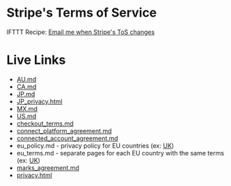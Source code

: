 # Stripe's Terms of Service

IFTTT Recipe: <a href="https://ifttt.com/view_embed_recipe/269879-email-me-when-stripe-s-tos-changes" target = "_blank" class="embed_recipe embed_recipe-l_34" id= "embed_recipe-269879">Email me when Stripe's ToS changes</a>

# Live Links

* [AU.md](https://stripe.com/au/terms)
* [CA.md](https://stripe.com/ca/terms)
* [JP.md](https://stripe.com/jp/terms)
* [JP_privacy.html](https://stripe.com/jp/privacy)
* [MX.md](https://stripe.com/mx/terms)
* [US.md](https://stripe.com/us/terms)
* [checkout_terms.md](https://stripe.com/checkout/terms)
* [connect_platform_agreement.md](https://stripe.com/connect/terms)
* [connected_account_agreement.md](https://stripe.com/connect/account-terms)
* eu_policy.md - privacy policy for EU countries (ex: [UK](https://stripe.com/gb/privacy))
* eu_terms.md - separate pages for each EU country with the same terms (ex: [UK](https://stripe.com/gb/terms))
* [marks_agreement.md](https://stripe.com/terms/marks)
* [privacy.html](https://stripe.com/us/privacy)
